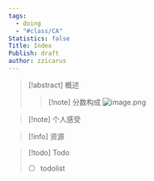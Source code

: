 ```yaml
---
tags:
  - doing
  - "#class/CA"
Statistics: false
Title: Index
Publish: draft
author: zzicarus
---
```


>[!abstract] 概述
>
>>[!note] 分数构成
>>![image.png](https://zzh-pic-for-self.oss-cn-hangzhou.aliyuncs.com/img/202409161011074.png)

>[!note] 个人感受

>[!info] 资源

>[!todo] Todo
>- [ ] todolist

